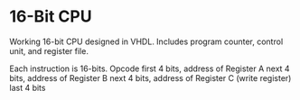 # 16-Bit CPU 

Working 16-bit CPU designed in VHDL. Includes program counter, control unit, and register file.

Each instruction is 16-bits. Opcode first 4 bits, address of Register A next 4 bits, address of Register B next 4 bits, address of Register C (write register) last 4 bits
